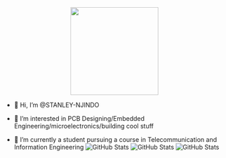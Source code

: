 

<div id="header" align="center">
  <img src="https://media2.giphy.com/media/IyadY5i6owme9BThIm/giphy.gif" width="200"/>
</div>

- 👋 Hi, I’m @STANLEY-NJINDO

- 👀 I’m interested in PCB Designing/Embedded Engineering/microelectronics/building cool stuff

- 🌱 I’m currently a student pursuing a course in Telecommunication and Information Engineering
![GitHub Stats](https://github-readme-stats.vercel.app/api?username=STANLEY-NJINDO&theme=outrun&show_icons=true&hide_border=true&count_private=true)
![GitHub Stats](https://github-readme-stats.vercel.app/api/top-langs/?username=STANLEY-NJINDO&theme=outrun&show_icons=true&hide_border=true&layout=compact)
![GitHub Stats](https://github-readme-streak-stats.herokuapp.com/?user=STANLEY-NJINDO&theme=outrun&hide_border=true)
<!---
STANLEY-NJINDO/STANLEY-NJINDO is a ✨ special ✨ repository because its `README.md` (this file) appears on your GitHub profile.
You can click the Preview link to take a look at your changes.
--->
